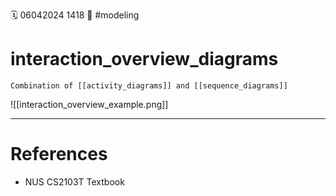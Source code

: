 🗓️ 06042024 1418
📎 #modeling

# interaction_overview_diagrams

```ad-tldr
Combination of [[activity_diagrams]] and [[sequence_diagrams]]
```

![[interaction_overview_example.png]]

---

# References

- NUS CS2103T Textbook
